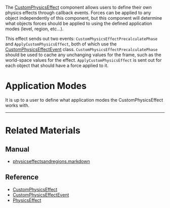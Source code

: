 The [CustomPhysicsEffect](https://github.com/zeroengineteam/ZeroDocs/blob/master/code_reference/class_reference/CustomPhysicsEffect.markdown) component allows users to define their own physics effects through callback events. Forces can be applied to any object independently of this component, but this component will determine what objects forces should be applied to using the defined application modes (level, region, etc...).

This effect sends out two events: `CustomPhysicsEffectPrecalculatePhase` and `ApplyCustomPhysicsEffect`, both of which use the [CustomPhysicsEffectEvent](https://github.com/zeroengineteam/ZeroDocs/blob/master/code_reference/class_reference/CustomPhysicsEffectEvent.markdown) class. `CustomPhysicsEffectPrecalculatePhase` should be used to cache any unchanging values for the frame, such as the world-space values for the effect. `ApplyCustomPhysicsEffect` is sent out for each object that should have a force applied to it.

 #  Application Modes
It is up to a user to define what application modes the CustomPhysicsEffect works with.

---
 #  Related Materials
 ##  Manual
- [physicseffectsandregions.markdown](https://github.com/zeroengineteam/ZeroDocs/blob/master/zero_editor_documentation/zeromanual/physics/physicseffectsandregions.markdown)

 ##  Reference
- [CustomPhysicsEffect](https://github.com/zeroengineteam/ZeroDocs/blob/master/code_reference/class_reference/CustomPhysicsEffect.markdown)
- [CustomPhysicsEffectEvent](https://github.com/zeroengineteam/ZeroDocs/blob/master/code_reference/class_reference/CustomPhysicsEffectEvent.markdown)
- [PhysicsEffect](https://github.com/zeroengineteam/ZeroDocs/blob/master/code_reference/class_reference/PhysicsEffect.markdown) 

 